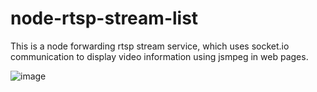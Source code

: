 # node-rtsp-stream-list

This is a node forwarding rtsp stream service, which uses socket.io communication to display video information using jsmpeg in web pages.

![image](https://raw.githubusercontent.com/land007/node-rtsp-stream-list/master/20190301123325.png)
